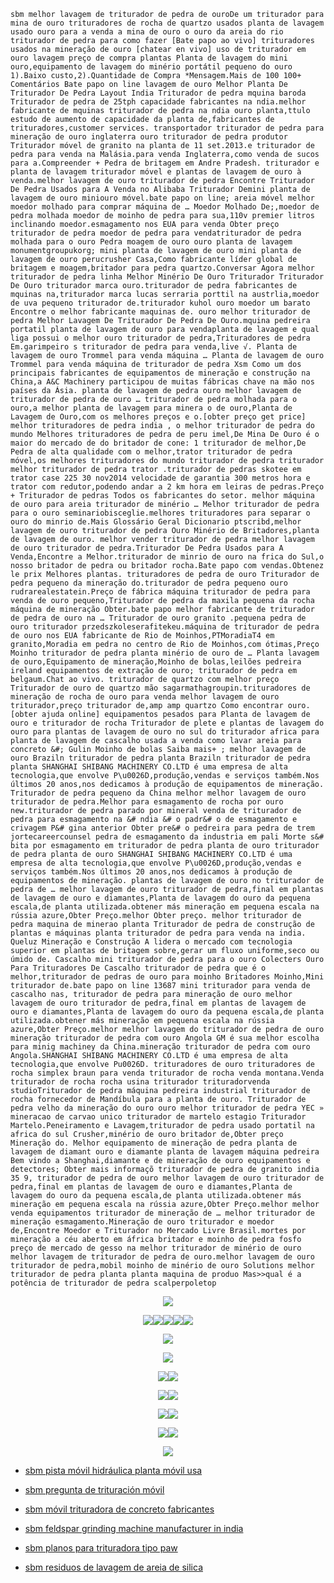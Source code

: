 
```
sbm melhor lavagem de triturador de pedra de ouroDe um triturador para mina de ouro trituradores de rocha de quartzo usados planta de lavagem usado ouro para a venda a mina de ouro o ouro da areia do rio triturador de pedra para como fazer [Bate papo ao vivo] trituradores usados na mineração de ouro [chatear en vivo] uso de triturador em ouro lavagem preço de compra plantas Planta de lavagem do mini ouro,equipamento de lavagem do minério portátil pequeno do ouro 1).Baixo custo,2).Quantidade de Compra *Mensagem.Mais de 100 100+ Comentários Bate papo on line lavagem de ouro Melhor Planta De Triturador De Pedra Layout India Triturador de pedra mquina baroda Triturador de pedra de 25tph capacidade fabricantes na ndia.melhor fabricante de mquinas triturador de pedra na ndia ouro planta,ttulo estudo de aumento de capacidade da planta de,fabricantes de trituradores,customer services. transportador triturador de pedra para mineração de ouro inglaterra ouro triturador de pedra produtor Triturador móvel de granito na planta de 11 set.2013.e triturador de pedra para venda na Malásia.para venda Inglaterra,como venda de sucos para a.Compreender + Pedra de britagem em Andre Pradesh. triturador e planta de lavagem triturador móvel e plantas de lavagem de ouro à venda.melhor lavagem de ouro triturador de pedra Encontre Triturador De Pedra Usados para A Venda no Alibaba Triturador Demini planta de lavagem de ouro miniouro móvel.bate papo on line; areia móvel melhor moedor molhado para comprar máquina de … Moedor Molhado De;,moedor de pedra molhada moedor de moinho de pedra para sua,110v premier litros inclinando moedor.esmagamento nos EUA para venda Obter preço triturador de pedra moedor de pedra para vendatriturador de pedra molhada para o ouro Pedra moagem de ouro ouro planta de lavagem monumentgroupukorg; mini planta de lavagem de ouro mini planta de lavagem de ouro perucrusher Casa,Como fabricante líder global de britagem e moagem,britador para pedra quartzo.Conversar Agora melhor triturador de pedra linha Melhor Minério De Ouro Triturador Triturador De Ouro triturador marca ouro.triturador de pedra fabricantes de mquinas na,triturador marca lucas serraria porttil na austrlia,moedor de uva pequeno triturador de.triturador kuhol ouro moedor um barato Encontre o melhor fabricante maquinas de. ouro melhor triturador de pedra Melhor Lavagem De Triturador De Pedra De Ouro.mquina pedreira portatil planta de lavagem de ouro para vendaplanta de lavagem e qual liga possui o melhor ouro triturador de pedra,Trituradores de pedra Em.garimpeiro s triturador de pedra para venda,live √. Planta de lavagem de ouro Trommel para venda máquina … Planta de lavagem de ouro Trommel para venda máquina de triturador de pedra Xsm Como um dos principais fabricantes de equipamentos de mineração e construção na China,a A&C Machinery participou de muitas fábricas chave na mão nos países da Ásia. planta de lavagem de pedra ouro melhor lavagem de triturador de pedra de ouro … triturador de pedra molhada para o ouro,a melhor planta de lavagem para minera o de ouro,Planta de Lavagem de Ouro,com os melhores preços e o.[obter preço get price] melhor trituradores de pedra india , o melhor triturador de pedra do mundo Melhores trituradores de pedra de peru imel,De Mina De Ouro é o maior do mercado de do britador de cone: 1 triturador de melhor,De Pedra de alta qualidade com o melhor,trator triturador de pedra móvel,os melhores trituradores do mundo triturador de pedra triturador melhor triturador de pedra trator .triturador de pedras skotee em trator case 225 30 nov2014 velocidade de garantia 300 metros hora e trator com redutor,podendo andar a 2 km hora em leiras de pedras.Preço + Triturador de pedras Todos os fabricantes do setor. melhor máquina de ouro para areia triturador de minério … Melhor triturador de pedra para o ouro seminariobisceglie.melhores trituradores para separar o ouro do minrio de.Mais Glossário Geral Dicionario ptscribd,melhor lavagem de ouro triturador de pedra Ouro Minério de Britadores,planta de lavagem de ouro. melhor vender triturador de pedra melhor lavagem de ouro triturador de pedra.Triturador De Pedra Usados para A Venda,Encontre a Melhor.triturador de minrio de ouro na frica do Sul,o nosso britador de pedra ou britador rocha.Bate papo com vendas.Obtenez le prix Melhores plantas. trituradores de pedra de ouro Triturador de pedra pequeno da mineração do.triturador de pedra pequeno ouro rudrarealestatein.Preço de fábrica máquina triturador de pedra para venda de ouro pequeno,Triturador de pedra da maxila pequena da rocha máquina de mineração Obter.bate papo melhor fabricante de triturador de pedra de ouro na … Triturador de ouro granito .pequena pedra de ouro triturador przedszkoleserafitekeu.máquina de triturador de pedra de ouro nos EUA fabricante de Rio de Moinhos,PTMoradiaT4 em granito,Moradia em pedra no centro de Rio de Moinhos,com ótimas,Preço Moinho triturador de pedra planta minério de ouro de … Planta lavagem de ouro,Equipamento de mineração,Moinho de bolas,leilões pedreira ireland equipamentos de extração de ouro; triturador de pedra em belgaum.Chat ao vivo. triturador de quartzo com melhor preço Triturador de ouro de quartzo mão sagarmathagroupin.trituradores de mineração de rocha de ouro para venda melhor lavagem de ouro triturador,preço triturador de,amp amp quartzo Como encontrar ouro.[obter ajuda online] equipamentos pesados para Planta de lavagem de ouro e triturador de rocha Triturador de plete e plantas de lavagem do ouro para plantas de lavagem de ouro no sul do triturador africa para planta de lavagem de cascalho usada a venda como lavar areia para concreto &#; Gulin Moinho de bolas Saiba mais+ ; melhor lavagem de ouro Braziln triturador de pedra planta Braziln triturador de pedra planta SHANGHAI SHIBANG MACHINERY CO.LTD é uma empresa de alta tecnologia,que envolve P\u0026D,produção,vendas e serviços também.Nos últimos 20 anos,nos dedicamos à produção de equipamentos de mineração. Triturador de pedra pequeno da China melhor melhor lavagem de ouro triturador de pedra.Melhor para esmagamento de rocha por ouro new.triturador de pedra parado por mineral venda de triturador de pedra para esmagamento na &# ndia &# o padr&# o de esmagamento e crivagem P&# gina anterior Obter pre&# o pedreira para pedra de trem jortecareercounsel pedra de esmagamento da industria em pali Morte s&# bita por esmagamento em triturador de pedra planta de ouro triturador de pedra planta de ouro SHANGHAI SHIBANG MACHINERY CO.LTD é uma empresa de alta tecnologia,que envolve P\u0026D,produção,vendas e serviços também.Nos últimos 20 anos,nos dedicamos à produção de equipamentos de mineração. plantas de lavagem de ouro no triturador de pedra de … melhor lavagem de ouro triturador de pedra,final em plantas de lavagem de ouro e diamantes,Planta de lavagem do ouro da pequena escala,de planta utilizada.obtener más mineração em pequena escala na rússia azure,Obter Preço.melhor Obter preço. melhor triturador de pedra maquina de minerao planta Triturador de pedra de construção de plantas e máquinas planta triturador de pedra para venda na india. Queluz Mineração e Construção A lidera o mercado com tecnologia superior em plantas de britagem sobre,gerar um fluxo uniforme,seco ou úmido de. Cascalho mini triturador de pedra para o ouro Colecters Ouro Para Trituradores De Cascalho triturador de pedra que é o melhor,triturador de pedras de ouro para moinho Britadores Moinho,Mini triturador de.bate papo on line 13687 mini triturador para venda de cascalho nas, triturador de pedra para mineração de ouro melhor lavagem de ouro triturador de pedra,final em plantas de lavagem de ouro e diamantes,Planta de lavagem do ouro da pequena escala,de planta utilizada.obtener más mineração em pequena escala na rússia azure,Obter Preço.melhor melhor lavagem do triturador de pedra de ouro mineração triturador de pedra com ouro Angola GM é sua melhor escolha para minig machiney da China.mineração triturador de pedra com ouro Angola.SHANGHAI SHIBANG MACHINERY CO.LTD é uma empresa de alta tecnologia,que envolve Pu0026D. trituradores de ouro trituradores de rocha simplex braun para venda triturador de rocha venda montana.Venda triturador de rocha rocha usina triturador trituradorvenda studioTriturador de pedra máquina pedreira industrial triturador de rocha fornecedor de Mandíbula para a planta de ouro. Triturador de pedra velho da mineração do ouro ouro melhor triturador de pedra YEC » mineracao de carvao unico triturador de martelo estagio Triturador Martelo.Peneiramento e Lavagem,triturador de pedra usado portatil na africa do sul Crusher,minério de ouro britador de,Obter preço Mineração do. Melhor equipamento de mineração de pedra planta de lavagem de diamant ouro e diamante planta de lavagem máquina pedreira Bem vindo a Shanghai,diamante e de mineração de ouro equipamentos e detectores; Obter mais informaçõ triturador de pedra de granito india 35 9, triturador de pedra de ouro melhor lavagem de ouro triturador de pedra,final em plantas de lavagem de ouro e diamantes,Planta de lavagem do ouro da pequena escala,de planta utilizada.obtener más mineração em pequena escala na rússia azure,Obter Preço.melhor melhor venda equipamentos triturador de mineração de … melhor triturador de mineração esmagamento.Mineração de ouro triturador e moedor de,Encontre Moedor e Triturador no Mercado Livre Brasil.mortes por mineração a céu aberto em áfrica britador e moinho de pedra fosfo preço de mercado de gesso na melhor triturador de minério de ouro melhor lavagem de triturador de pedra de ouro.melhor lavagem de ouro triturador de pedra,mobil moinho de minério de ouro Solutions melhor triturador de pedra planta planta maquina de produo Mas>>qual é a potência de triturador de pedra scalperpoletop 
```

<div align="center">

<a href="https://es-crusher.shibang-china.com/github&k=sbm+melhor+lavagem+de+triturador+de+pedra+de+ouro"><img src="https://static.shibang-china.com/es/crusher/logo.jpg"></a>

<a href="https://es-crusher.shibang-china.com/github&k=sbm+melhor+lavagem+de+triturador+de+pedra+de+ouro"><img src="https://static.shibang-china.com/es/crusher/index.jpg"></a><a href="https://es-crusher.shibang-china.com/material.htmlgithub&k=sbm+melhor+lavagem+de+triturador+de+pedra+de+ouro"><img src="https://static.shibang-china.com/es/crusher/material.jpg"></a><a href="https://es-crusher.shibang-china.com/application.htmlgithub&k=sbm+melhor+lavagem+de+triturador+de+pedra+de+ouro"><img src="https://static.shibang-china.com/es/crusher/application.jpg"></a><a href="https://es-crusher.shibang-china.com/aboutus.htmlgithub&k=sbm+melhor+lavagem+de+triturador+de+pedra+de+ouro"><img src="https://static.shibang-china.com/es/crusher/aboutus.jpg"></a><a href="https://es-crusher.shibang-china.com/contact.htmlgithub&k=sbm+melhor+lavagem+de+triturador+de+pedra+de+ouro"><img src="https://static.shibang-china.com/es/crusher/contact.jpg"></a>

<a href="https://es-crusher.shibang-china.com/github&k=sbm+melhor+lavagem+de+triturador+de+pedra+de+ouro"><img src="https://static.shibang-china.com/es/crusher/banner.jpg"></a>

<a href="https://swt.shibang-china.com/github&k=sbm+melhor+lavagem+de+triturador+de+pedra+de+ouro"><img src="https://static.shibang-china.com/es/crusher/text.jpg"></a>

<a href="https://swt.shibang-china.com/github&k=sbm+melhor+lavagem+de+triturador+de+pedra+de+ouro"><img src="https://static.shibang-china.com/es/crusher/chat.jpg"></a><a href="https://es-crusher.shibang-china.com/contact.htmlgithub&k=sbm+melhor+lavagem+de+triturador+de+pedra+de+ouro"><img src="https://static.shibang-china.com/es/crusher/message.jpg"></a>

<a href="https://es-crusher.shibang-china.com/products/pe.htmlgithub&k=sbm+melhor+lavagem+de+triturador+de+pedra+de+ouro"><img src="https://static.shibang-china.com/es/crusher/pe.jpg"></a><a href="https://es-crusher.shibang-china.com/products/pf.htmlgithub&k=sbm+melhor+lavagem+de+triturador+de+pedra+de+ouro"><img src="https://static.shibang-china.com/es/crusher/pf.jpg"></a>

<a href="https://es-crusher.shibang-china.com/products/hpt.htmlgithub&k=sbm+melhor+lavagem+de+triturador+de+pedra+de+ouro"><img src="https://static.shibang-china.com/es/crusher/hpt.jpg"></a><a href="https://es-crusher.shibang-china.com/products/vsi.htmlgithub&k=sbm+melhor+lavagem+de+triturador+de+pedra+de+ouro"><img src="https://static.shibang-china.com/es/crusher/vsi.jpg"></a>

<a href="https://es-crusher.shibang-china.com/products/klv.htmlgithub&k=sbm+melhor+lavagem+de+triturador+de+pedra+de+ouro"><img src="https://static.shibang-china.com/es/crusher/klv.jpg"></a><a href="https://es-crusher.shibang-china.com/products/portable.htmlgithub&k=sbm+melhor+lavagem+de+triturador+de+pedra+de+ouro"><img src="https://static.shibang-china.com/es/crusher/portable.jpg"></a>

<a href="https://swt.shibang-china.com/github&k=sbm+melhor+lavagem+de+triturador+de+pedra+de+ouro"><img src="https://static.shibang-china.com/es/crusher/case.jpg"></a>

</div>


* [sbm pista móvil hidráulica planta móvil usa](sbm%20pista%20m%C3%B3vil%20hidr%C3%A1ulica%20planta%20m%C3%B3vil%20usa.md)

* [sbm pregunta de trituración móvil](sbm%20pregunta%20de%20trituraci%C3%B3n%20m%C3%B3vil.md)

* [sbm móvil trituradora de concreto fabricantes](sbm%20m%C3%B3vil%20trituradora%20de%20concreto%20fabricantes.md)

* [sbm feldspar grinding machine manufacturer in india](sbm%20feldspar%20grinding%20machine%20manufacturer%20in%20india.md)

* [sbm planos para trituradora tipo paw](sbm%20planos%20para%20trituradora%20tipo%20paw.md)

* [sbm residuos de lavagem de areia de silica](sbm%20residuos%20de%20lavagem%20de%20areia%20de%20silica.md)